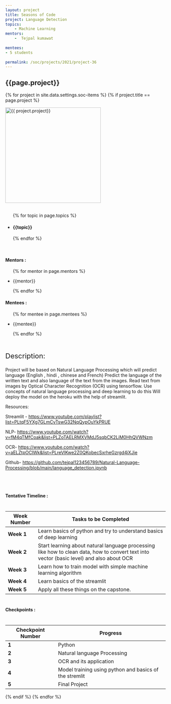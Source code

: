 ```yaml
---
layout: project
title: Seasons of Code
project: Language Detection
topics:
    - Machine Learning
mentors:
    -  Tejpal kumawat        
    
mentees:
- 5 students   
    
permalink: /soc/projects/2021/project-36
---
```


<h2 class="display1 m-3 p-3 text-center">{{page.project}}</h2>

{% for project in site.data.settings.soc-items %}
{% if project.title == page.project %}
<div>
    <img src="{{ site.baseurl }}/{{ project.image }}"  width = "300" height="300" alt="{{ project.project}}" class="border rounded img-soc">
</div>
<div>
    <br>
    <ul>
        {% for topic in page.topics %}
        <li><h4 class="text-primary text-center">{{topic}}</h4></li>
        {% endfor %}
    </ul>
    <br>
    <h4 class="display3  ">Mentors :</h4> 
    <ul>
        {% for mentor in page.mentors %}
        <li><p class="lead">{{mentor}}</p></li>
        {% endfor %}
    </ul>
    <h4 class="display3  ">Mentees :</h4> 
    <ul>
        {% for mentee in page.mentees %}
        <li><p class="lead">{{mentee}}</p></li>
        {% endfor %}
    </ul>
</div>
<div>
    <p class="display3" style = "font-size:22px;" >
        <br>
        Description:

Project will be based on Natural Language Processing which will predict language (English , hindi , chinese and French)
Predict the language of the written text and also language of the text from the images.
Read text from images by Optical Character Recognition (OCR) using tensorflow.
Use concepts of natural language processing and deep learning to do this
Will deploy the model on the heroku with the help of streamlit.


Resources:

Streamlit - https://www.youtube.com/playlist?list=PLtqF5YXg7GLmCvTswG32NqQypOuYkPRUE

NLP- https://www.youtube.com/watch?v=fM4qTMfCoak&list=PLZoTAELRMXVMdJ5sqbCK2LiM0HhQVWNzm

OCR- https://www.youtube.com/watch?v=aELZtpOClWk&list=PLreVlKwe2Z0QKobecSxrheGzrgd4iXJje

Github- https://github.com/tejpal123456789/Natural-Language-Processing/blob/main/language_detection.ipynb
       </p> <br>
</div>
<div>
    <h4 class="display3" style="margin:40px 0px 40px 0px;">Tentative Timeline :</h4>
    <table class="table table-striped">
  <thead>
    <tr>
      <th>Week Number</th>
      <th>Tasks to be Completed</th>
    </tr>
  </thead>
  <tbody>
    <tr>
      <td><strong>Week 1</strong></td>
      <td>Learn basics of python and try to understand basics of deep learning</td>
    </tr>
    <tr>
      <td><strong>Week 2</strong></td>
      <td>Start learning about natural language processing like how to clean data, how to convert text into vector  (basic level) and also about OCR</td>
    </tr>
    <tr>
      <td><strong>Week 3</strong></td>
      <td>Learn how to train model with simple machine learning algorithm</td>
    </tr>
    <tr>
      <td><strong>Week 4</strong></td>
      <td>Learn basics of the streamlit</td>
    </tr>
    <tr>
      <td><strong>Week 5</strong></td>
      <td>Apply all these things on the capstone.</td>
    </tr>
  </tbody>
</table>
</div>
<div>
    <h4 class="display3" style="margin:40px 0px 40px 0px;">Checkpoints :</h4>
    <table class="table table-striped">
  <thead>
    <tr>
      <th>Checkpoint Number</th>
      <th>Progress</th>
    </tr>
  </thead>
  <tbody>
    <tr>
      <td><strong>1</strong></td>
      <td>Python</td>
    </tr>
    <tr>
      <td><strong>2</strong></td>
      <td>Natural language Processing</td>
    </tr>
    <tr>
      <td><strong>3</strong></td>
      <td>OCR and its application</td>
    </tr>
    <tr>
      <td><strong>4</strong></td>
      <td>Model training using python and basics of the stremlit</td>
    </tr>
    <tr>
      <td><strong>5</strong></td>
      <td>Final Project</td>
    </tr>
  </tbody>
</table>
</div>
{% endif %}
{% endfor %}
